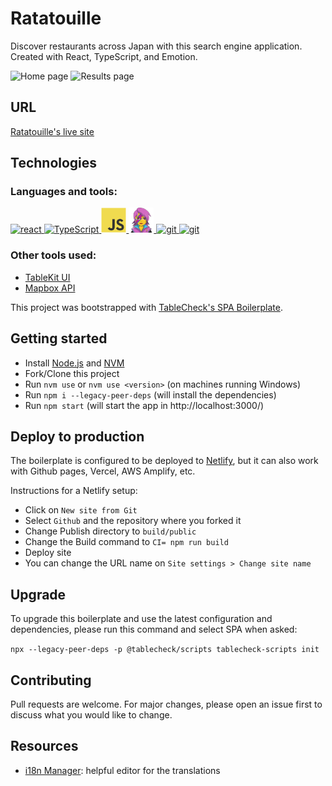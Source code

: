 # Ratatouille

Discover restaurants across Japan with this search engine application. Created with React, TypeScript, and Emotion.

![Home page](https://user-images.githubusercontent.com/78288118/202905810-8ebf53b9-d373-4f53-ac70-d5d983edc120.png)
![Results page](https://user-images.githubusercontent.com/78288118/202905831-fca9ff76-5e9e-4013-abed-2a092bce93dd.png)

## URL
[Ratatouille's live site](https://637a1e1c47398b29fc74329f--chic-pegasus-d27631.netlify.app/restaurants/)

## Technologies

<h3 align="left">Languages and tools:</h3>
<a href="https://www.w3schools.com/css/" target="_blank"> <img src="https://cdn.jsdelivr.net/gh/devicons/devicon/icons/react/react-original.svg" alt="react" width="40" height="40"/> </a>
<a href="https://devicon.dev/" target="_blank"> <img src="https://cdn.jsdelivr.net/gh/devicons/devicon/icons/typescript/typescript-original.svg" alt="TypeScript" width="40" height="40"/> </a> 
<a href="https://developer.mozilla.org/en-US/docs/Web/JavaScript" target="_blank"> <img src="https://raw.githubusercontent.com/devicons/devicon/master/icons/javascript/javascript-original.svg" alt="javascript" width="40" height="40"/> </a>
<a href="https://github.com/emotion-js/emotion" target="_blank"> <img src="https://raw.githubusercontent.com/emotion-js/emotion/main/emotion.png" alt="Emotion logo" width="40" height="40"/> </a>
<a href="https://git-scm.com/" target="_blank"> <img src="https://www.vectorlogo.zone/logos/git-scm/git-scm-icon.svg" alt="git" width="40" height="40"/> </a> 
<a href="https://git-scm.com/" target="_blank"> <img src="https://cdn.jsdelivr.net/gh/devicons/devicon/icons/canva/canva-original.svg" alt="git" width="40" height="40"/> </a> 

<h3 align="left">Other tools used:</h3>

* [TableKit UI](http://tablekit.tablecheck.com/?path=/docs/intro--page)
* [Mapbox API](https://www.mapbox.com/)

This project was bootstrapped with [TableCheck's SPA Boilerplate](https://github.com/tablecheck/spa-boilerplate).

## Getting started

- Install [Node.js](https://nodejs.org/en/download/) and [NVM](https://github.com/nvm-sh/nvm#installing-and-updating)
- Fork/Clone this project
- Run `nvm use` or `nvm use <version>` (on machines running Windows)
- Run `npm i --legacy-peer-deps` (will install the dependencies)
- Run `npm start` (will start the app in http://localhost:3000/)

## Deploy to production

The boilerplate is configured to be deployed to [Netlify](https://netlify.com), but it can also work with Github pages,
Vercel, AWS Amplify, etc.

Instructions for a Netlify setup:

- Click on `New site from Git`
- Select `Github` and the repository where you forked it
- Change Publish directory to `build/public`
- Change the Build command to `CI= npm run build`
- Deploy site
- You can change the URL name on `Site settings > Change site name`

## Upgrade

To upgrade this boilerplate and use the latest configuration and dependencies, please run this command and select SPA
when asked:

`npx --legacy-peer-deps -p @tablecheck/scripts tablecheck-scripts init`


## Contributing
Pull requests are welcome. For major changes, please open an issue first to discuss what you would like to change.

## Resources

- [i18n Manager](https://www.electronjs.org/apps/i18n-manager): helpful editor for the translations
